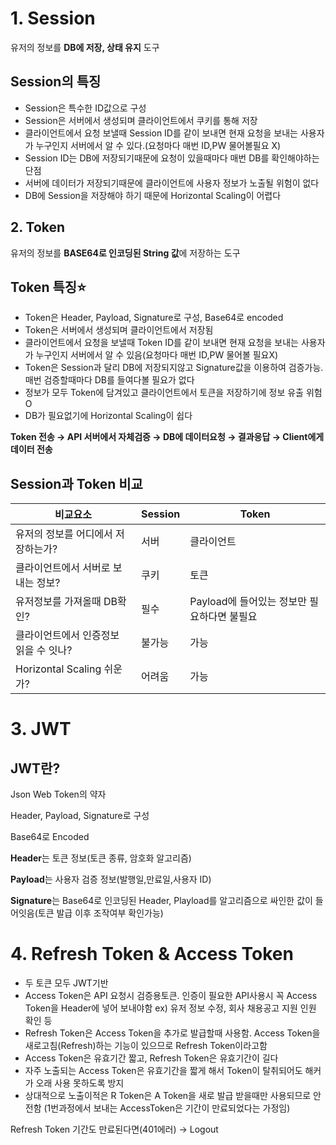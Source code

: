 # 1. Session

유저의 정보를 **DB에 저장, 상태 유지** 도구

## Session의 특징

- Session은 특수한 ID값으로 구성
- Session은 서버에서 생성되며 클라이언트에서 쿠키를 통해 저장
- 클라이언트에서 요청 보낼때 Session ID를 같이 보내면 현재 요청을 보내는 사용자가 누구인지 서버에서 알 수 있다.(요청마다 매번 ID,PW 물어볼필요 X)
- Session ID는 DB에 저장되기때문에 요청이 있을때마다 매번 DB를 확인해야하는 단점
- 서버에 데이터가 저장되기때문에 클라이언트에 사용자 정보가 노출될 위험이 없다
- DB에 Session을 저장해야 하기 때문에 Horizontal Scaling이 어렵다


## 2. Token

유저의 정보를 **BASE64로 인코딩된 String 값**에 저장하는 도구

## Token 특징⭐️

- Token은 Header, Payload, Signature로 구성, Base64로 encoded
- Token은 서버에서 생성되며 클라이언트에서 저장됨
- 클라이언트에서 요청을 보낼때 Token ID를 같이 보내면 현재 요청을 보내는 사용자가 누구인지 서버에서 알 수 있음(요청마다 매번 ID,PW 물어볼 필요X)
- Token은 Session과 달리 DB에 저장되지않고 Signature값을 이용하여 검증가능. 매번 검증할때마다 DB를 들여다볼 필요가 없다
- 정보가 모두 Token에 담겨있고 클라이언트에서 토큰을 저장하기에 정보 유출 위험O
- DB가 필요없기에 Horizontal Scaling이 쉽다

**Token 전송 → API 서버에서 자체검증 → DB에 데이터요청 → 결과응답 → Client에게 데이터 전송** 

## Session과 Token 비교

| 비교요소 | Session | Token |
| --- | --- | --- |
| 유저의 정보를 어디에서 저장하는가? |  서버 | 클라이언트 |
| 클라이언트에서 서버로 보내는 정보? | 쿠키 | 토큰 |
| 유저정보를 가져올때 DB확인? | 필수 | Payload에 들어있는 정보만 필요하다면 불필요 |
| 클라이언트에서 인증정보 읽을 수 잇나? | 불가능 | 가능 |
| Horizontal Scaling 쉬운가? | 어려움 | 가능 |

# 3. JWT

## JWT란?

Json Web Token의 약자

Header, Payload, Signature로 구성

Base64로 Encoded

**Header**는 토큰 정보(토큰 종류, 암호화 알고리즘)

**Payload**는 사용자 검증 정보(발행일,만료일,사용자 ID)

**Signature**는 Base64로 인코딩된 Header, Playload를 알고리즘으로 싸인한 값이 들어잇음(토큰 발급 이후 조작여부 확인가능)

# 4. Refresh Token & Access Token

- 두 토큰 모두 JWT기반
- Access Token은 API 요청시 검증용토큰. 인증이 필요한 API사용시 꼭 Access Token을 Header에 넣어 보내야함 ex) 유저 정보 수정, 회사 채용공고 지원 인원 확인 등
- Refresh Token은 Access Token을 추가로 발급할때 사용함.  Access Token을 새로고침(Refresh)하는 기능이 있으므로 Refresh Token이라고함
- Access Token은 유효기간 짧고, Refresh Token은 유효기간이 길다
- 자주 노출되는 Access Token은 유효기간을 짧게 해서 Token이 탈취되어도 해커가 오래 사용 못하도록 방지
- 상대적으로 노출이적은 R Token은 A Token을 새로 발급 받을때만 사용되므로 안전함
(1번과정에서 보내는 AccessToken은 기간이 만료되었다는 가정임)

Refresh Token 기간도 만료된다면(401에러) → Logout
